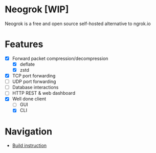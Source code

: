 # Neogrok [WIP]

Neogrok is a free and open source self-hosted alternative to ngrok.io

# Features

- [x] Forward packet compression/decompression
  - [x] deflate
  - [x] zstd
- [x] TCP port forwarding
- [ ] UDP port forwarding
- [ ] Database interactions
- [ ] HTTP REST & web dashboard
- [x] Well done client
  - [ ] GUI
  - [x] CLI

# Navigation

- [Build instruction](md/BUILD.md)
